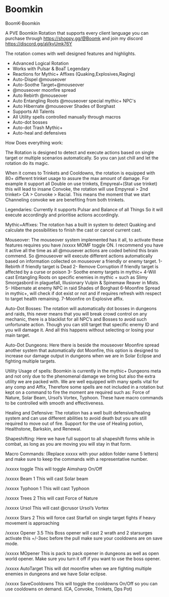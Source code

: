 # Boomkin
BoomK-Boomkin

A PVE Boomkin Rotation that supports every client language
you can purchase through https://shoppy.gg/@Boomk
and join my discord https://discord.gg/aVkyUmk76Y

The rotation comes with well designed features and highlights.
* Advanced Logical Rotation 
* Works with Pulsar & BoaT Legendary
* Reactions for Mythic+ Affixes (Quaking,Explosives,Raging)
* Auto-Dispel @mouseover
* Auto-Soothe Target+@mouseover
* @mouseover moonfire spread
* Auto Rebirth @mouseover
* Auto Entangling Roots @mouseover special mythic+ NPC's
* Auto Hibernate @mouseover Shades of Borghast
* Supports All Talents
* All Utility spells controlled manually through macros
* Auto-dot bosses
* Auto-dot Trash Mythic+
* Auto-heal and defensives

How Does everything work:


The Rotation is designed to detect and execute actions based on single target or multiple scenarios automatically. So you can just chill and let the rotation do its magic.

When it comes to Trinkets and Cooldowns, the rotation is equipped with 80+ different trinket usage to assure the max amount of damage. For example it support all Double on use trinkets, Empyreal+(Stat use trinket) this will lead to insane Convoke, the rotation will use Empyreal > 2nd trinket> CA > Convoke > Racial. This means the moment that we start Channeling convoke we are benefiting from both trinkets.

Legendaries:
Currently it supports Pulsar and  Balance of all Things So it will execute accordingly and prioritise actions accordingly. 

Mythic+Affixes:
The rotation has a built in system to detect Quaking and calculate the possibilities to finish the cast or cancel current cast.

Mouseover:
The mouseover system implemented has it all, to activate these features requires you have /xxxxx MOMF toggle ON. I recommend you have it active all the time as all @mousever actions are coded behind this brain commend.
So @mouseover will execute different actions automatically based on information collected on mouseover a friendly or enemy target.
1-Rebirth if friendly target is Dead
2- Remove Corruption if friendly target is affected by a curse or poison
3- Soothe enemy targets in mythic+ 
4-Will cast Entangling Roots on specific enemies in mythic + such as Slimy Smorgasbord in plaguefall, Illusionary Vulpin & Spinemaw Reaver in Mists.
5- Hibernate at enemy NPC in raid Shades of Borghast
6-Moonfire Spread in mythic+, will check if dot exist or not and if requires refresh with respect to target health remaining.
7-Moonfire on Explosive affix.

Auto-Dot Bosses:
The rotation will automatically dot bosses in dungeons and raids, this never means that you will break crowd control on any mechanic, there is a blacklist for all NPC’s  and Bosses to avoid such unfortunate action. Though you can still target that specific enemy ID and you will damage it. And all this happens without selecting or losing your main target.

Auto-Dot Dungeons:
Here there is beside the mouseover Moonfire spread another system that automatically dot Moonfire, this option is designed to increase our damage output in dungeons when we are in Solar Eclipse and fighting multiple targets.

Utility Usage of spells:
Boomkin is currently in the mythic+ Dungeons meta and not only due to the phenomenal damage we bring but also the extra utility we are packed with.
We are well equipped with many spells vital for any comp and Affix, Therefore some spells are not included in a rotation but kept on a command to fire the moment are required such as:
Force of Nature, Solar Beam, Ursol’s Vortex, Typhoon. These have macro commands to be controlled with smooth and effectiveness. 

Healing and Defensive:
The rotation has a well built defensive/healing system and can use different abilities to avoid death but you are still required to move out of fire.
Support for the use of Healing potion, Healthstone, Barkskin, and Renewal.

Shapeshifting:
Here we have full support to all shapeshift forms while in combat, as long as you are moving you will stay in that form.


Macro Commands: (Replace xxxxx with your addon folder name 5 letters) and make sure to keep the commands with a representative number.

/xxxxx toggle 
This will toggle Aimsharp On/Off

/xxxxx Beam 1
This will cast Solar beam

/xxxxx Typhoon 1
This will cast Typhoon

/xxxxx Trees 2
This will cast Force of Nature

/xxxxx Ursol
This will cast @crusor Ursol’s Vortex

/xxxxx Stars 2
This will force cast Starfall on single target fights if heavy movement is approaching

/xxxxx Opener 3.5
This Boss opener will cast 2 wrath and 2 starsurges activate this +/-3sec before the pull make sure your cooldowns are on save mode.

/xxxxx MOpener
This is pack to pack opener in dungeons as well as open world opener. Make sure you turn it off if you want to use the boss opener.

/xxxxx AutoTarget
This will dot moonfire when we are fighting multiple enemies in dungeons and we have Solar eclipse.

/xxxxx SaveCooldowns
This will toggle the cooldowns On/Off so you can use cooldowns on demand. (CA, Convoke, Trinkets, Dps Pot)
